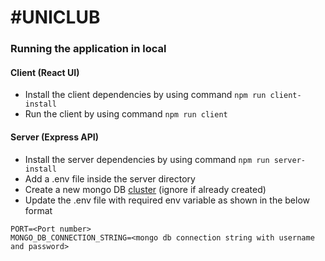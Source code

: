 #UNICLUB
=======

### Running the application in local

#### Client (React UI)
- Install the client dependencies by using command `npm run client-install`
- Run the client by using command `npm run client`

#### Server (Express API)
- Install the server dependencies by using command `npm run server-install`
- Add a .env file inside the server directory
- Create a new mongo DB [cluster](https://cloud.mongodb.com/) (ignore if already created)
- Update the .env file with required env variable as shown in the below format
```
PORT=<Port number>
MONGO_DB_CONNECTION_STRING=<mongo db connection string with username and password>
```
